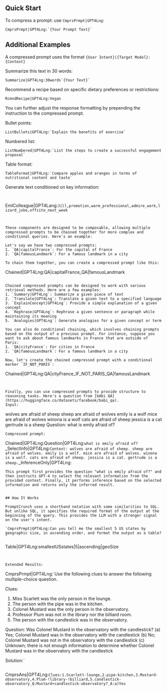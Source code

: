 ## Quick Start

To compress a prompt: use `CmprsPrmpt|GPT4Lng`:  

```
CmprsPrmpt|GPT4Lng:`{Your Prompt Text}`
```

## Additional Examples

A compressed prompt uses the format `{User Intent}|{Target Model}:{Context}`

Summarize this text in 30 words:
```
Summarize|GPT4Lng:30words`{Your Text}`
```

Recommend a recipe based on specific dietary preferences or restrictions:
```
RcmndRecipe|GPT4Lng:Vegan
```

You can further adjust the response formatting by prepending the instruction to the compressed prompt.

Bullet points:
```
ListBullets|GPT4Lng:`Explain the benefits of exercise`
```

Numbered list:
```
ListNumbered|GPT4Lng:`List the steps to create a successful engagement proposal`
```

Table format:
```
TableFormat|GPT4Lng:`Compare apples and oranges in terms of nutritional content and taste`
```

Generate text conditioned on key information: 
```Compressing an example prompt from the [OpenAI Codebook](https://github.com/openai/openai-cookbook/blob/main/text_writing_examples.md), "Write an email to a colleague named Jill congratulating her on her promotion. The tone should be warm yet professional. Mention how you admire the work she's been putting in. Include a joke about how her pet lizard Max enjoys eating grasshoppers. Mention how you're looking forward to the team off-site next week" :


```
EmlColleague|GPT4Lang:`Jill,promotion,warm_professional,admire_work,lizard_joke,offsite_next_week`
```


These components are designed to be composable, allowing multiple compressed prompts to be chained together for more complex and conditional queries. Here's an example: 

Let's say we have two compressed prompts:
1. `QA|capitalFrance`: For the capital of France
2. `QA|famousLandmark`: For a famous landmark in a city

To chain them together, you can create a compressed prompt like this:
```
Chained|GPT4Lng:QA|capitalFrance_QA|famousLandmark
```

Chained compressed prompts can be designed to work with various retrieval methods. Here are a few examples:
1. `Summary|GPT4Lng`: Summarize a given piece of text
2. `Translate|GPT4Lng`: Translate a given text to a specified language
3. `ExplainConcept|GPT4Lng`: Provide a simple explanation of a given concept
4. `Rephrase|GPT4Lng`: Rephrase a given sentence or paragraph while maintaining its meaning
5. `Analogies|GPT4Lng`: Generate analogies for a given concept or term

You can also do conditional chaining, which involves chaining prompts based on the output of a previous prompt. For instance, suppose you want to ask about famous landmarks in France that are outside of Paris:
1. `QA|cityFrance`: For cities in France
2. `QA|famousLandmark`: For a famous landmark in a city

Now, let's create the chained compressed prompt with a conditional marker `IF_NOT_PARIS`:
```
Chained|GPT4Lng:QA|cityFrance_IF_NOT_PARIS_QA|famousLandmark
```


Finally, you can use compressed prompts to provide structure to reasoning tasks. Here's a question from [bAbi QA](https://huggingface.co/datasets/facebook/babi_qa).
Input:
```
wolves are afraid of sheep 
sheep are afraid of wolves
emily is a wolf
mice are afraid of wolves
winona is a wolf
cats are afraid of sheep
jessica is a cat
gertrude is a sheep
Question: what is emily afraid of?
```
Compressed prompt:
```
Chained|GPT4Lng:Question|GPT4Lng:```what is emily afraid of?```_SelectInfo|GPT4Lng:```Context: wolves are afraid of sheep. sheep are afraid of wolves. emily is a wolf. mice are afraid of wolves. winona is a wolf. cats are afraid of sheep. jessica is a cat. gertrude is a sheep.```_InferenceOnly|GPT4Lng:
```
This prompt first provides the question "what is emily afraid of?" and then instructs GPT-4 to select the relevant information from the provided context. Finally, it performs inference based on the selected information and returns only the inferred result.


## How It Works

PromptCrunch uses a shorthand notation with some similarities to SQL. But unlike SQL, it specifies the required format of the output at the beginning of the query. This provides the LLM with a stronger signal on the user's intent.

`CmprsPrmpt|GPT4Lng:Can you tell me the smallest 5 US states by geographic size, in ascending order, and format the output as a table?`
```
Table|GPT4Lng:smallestUSstates|5|ascending|geoSize
```


Extended Results:
```
CmprsPrmpt|GPT4Lng:`Use the following clues to answer the following multiple-choice question.
 
Clues:
1. Miss Scarlett was the only person in the lounge.
2. The person with the pipe was in the kitchen.
3. Colonel Mustard was the only person in the observatory.
4. Professor Plum was not in the library nor the billiard room.
5. The person with the candlestick was in the observatory.
 
Question: Was Colonel Mustard in the observatory with the candlestick?
(a) Yes; Colonel Mustard was in the observatory with the candlestick
(b) No; Colonel Mustard was not in the observatory with the candlestick
(c) Unknown; there is not enough information to determine whether Colonel Mustard was in the observatory with the candlestick
 
Solution:`
```

```
CmprsAns|GPT4Lng:`Clues:1.Scarlett-lounge,2.pipe-kitchen,3.Mustard-observatory,4.Plum-!library-!billiard,5.candlestick-observatory_Q:Mustard+candlestick-observatory?_A:a)Yes`
```
